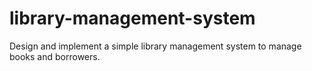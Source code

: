 # library-management-system
Design and implement a simple library management system to manage books and borrowers.
